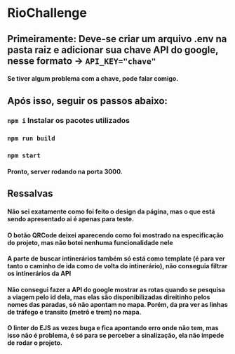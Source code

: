 # RioChallenge

## Primeiramente: Deve-se criar um arquivo .env na pasta raiz e adicionar sua chave API do google, nesse formato -> `API_KEY="chave"`
#### Se tiver algum problema com a chave, pode falar comigo.

## Após isso, seguir os passos abaixo:
### `npm i` Instalar os pacotes utilizados
### `npm run build`
### `npm start`
#### Pronto, server rodando na porta 3000.


## Ressalvas

#### Não sei exatamente como foi feito o design da página, mas o que está sendo apresentado ai é apenas para teste.
#### O botão QRCode deixei aparecendo como foi mostrado na especificação do projeto, mas não botei nenhuma funcionalidade nele
#### A parte de buscar intinerários também só está como template (é para ver tanto o caminho de ida como de volta do intinerário), não conseguia filtrar os intinerários da API
#### Não consegui fazer a API do google mostrar as rotas quando se pesquisa a viagem pelo id dela, mas elas são disponibilizadas direitinho pelos nomes das paradas, só não apontam no mapa. Porém, da pra ver as linhas de tráfego e transito (metrô e trem) no mapa.
#### O linter do EJS as vezes buga e fica apontando erro onde não tem, mas isso não é problema, é só para se perceber a sinalização, ela não impede de rodar o projeto.